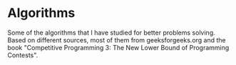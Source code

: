 # Algorithms
Some of the algorithms that I have studied for better problems solving.
Based on different sources, most of them from geeksforgeeks.org and the book "Competitive Programming 3: The New Lower Bound of Programming Contests".
